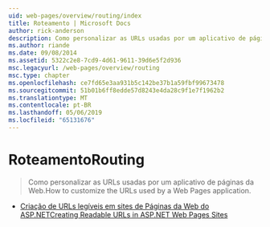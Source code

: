 ```yaml
---
uid: web-pages/overview/routing/index
title: Roteamento | Microsoft Docs
author: rick-anderson
description: Como personalizar as URLs usadas por um aplicativo de páginas da Web.
ms.author: riande
ms.date: 09/08/2014
ms.assetid: 5322c2e8-7cd9-4d61-9611-39d6e5f2d936
msc.legacyurl: /web-pages/overview/routing
msc.type: chapter
ms.openlocfilehash: ce7fd65e3aa931b5c142be37b1a59fbf99673478
ms.sourcegitcommit: 51b01b6ff8edde57d8243e4da28c9f1e7f1962b2
ms.translationtype: MT
ms.contentlocale: pt-BR
ms.lasthandoff: 05/06/2019
ms.locfileid: "65131676"
---
```

# <a name="routing"></a><span data-ttu-id="5f27e-103">Roteamento</span><span class="sxs-lookup"><span data-stu-id="5f27e-103">Routing</span></span>

> <span data-ttu-id="5f27e-104">Como personalizar as URLs usadas por um aplicativo de páginas da Web.</span><span class="sxs-lookup"><span data-stu-id="5f27e-104">How to customize the URLs used by a Web Pages application.</span></span>

- [<span data-ttu-id="5f27e-105">Criação de URLs legíveis em sites de Páginas da Web do ASP.NET</span><span class="sxs-lookup"><span data-stu-id="5f27e-105">Creating Readable URLs in ASP.NET Web Pages Sites</span></span>](creating-readable-urls-in-aspnet-web-pages-sites.md)
